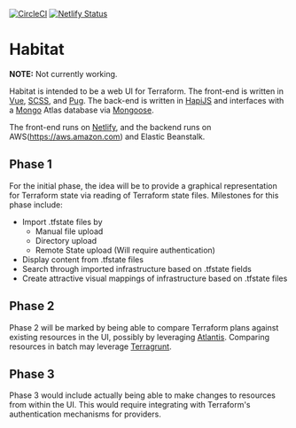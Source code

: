 [![CircleCI](https://circleci.com/gh/chris-bosman/habitat/tree/master.svg?style=svg)](https://circleci.com/gh/chris-bosman/habitat/tree/master)
[![Netlify Status](https://api.netlify.com/api/v1/badges/22ef79a2-afa3-4f73-ae12-e9d58cb42890/deploy-status)](https://app.netlify.com/sites/yourhabitat/deploys)

# Habitat

**NOTE:** Not currently working.

Habitat is intended to be a web UI for Terraform. The front-end is written in [Vue](https://vuejs.org/), [SCSS](https://sass-lang.com/), and [Pug](https://pugjs.org/api/getting-started.html). The back-end is written in [HapiJS](https://hapijs.com/) and interfaces with a [Mongo](https://www.mongodb.com/) Atlas database via [Mongoose](https://mongoosejs.com/).

The front-end runs on [Netlify](https://netlify.com), and the backend runs on AWS(https://aws.amazon.com) and Elastic Beanstalk.

## Phase 1

For the initial phase, the idea will be to provide a graphical representation for Terraform state via reading of Terraform state files. Milestones for this phase include:

* Import .tfstate files by
  * Manual file upload
  * Directory upload
  * Remote State upload (Will require authentication)
* Display content from .tfstate files
* Search through imported infrastructure based on .tfstate fields
* Create attractive visual mappings of infrastructure based on .tfstate files

## Phase 2

Phase 2 will be marked by being able to compare Terraform plans against existing resources in the UI, possibly by leveraging [Atlantis](https://github.com/runatlantis/atlantis). Comparing resources in batch may leverage [Terragrunt](https://github.com/gruntwork-io/terragrunt).

## Phase 3

Phase 3 would include actually being able to make changes to resources from within the UI. This would require integrating with Terraform's authentication mechanisms for providers.